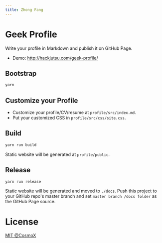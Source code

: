 ```yaml
---
title: Zhong Fang
---
```


# Geek Profile
Write your profile in Markdown and publish it on GitHub Page.
- Demo: http://hackjutsu.com/geek-profile/

## Bootstrap
```bash
yarn
```

## Customize your Profile
- Customize your profile/CV/resume at `profile/src/index.md`.
- Put your customized CSS in `profile/src/css/site.css`.

## Build
```bash
yarn run build
```
Static website will be generated at `profile/public`.

## Release
```bash
yarn run release
```
Static website will be generated and moved to `./docs`.
Push this project to your GitHub repo's master branch and set `master branch /docs folder` as the GitHub Page source.


# License
[MIT @CosmoX](./LICENSE)
